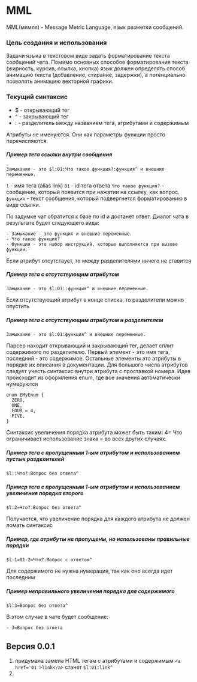 # MML

MML(мямля) - Message Metric Language, язык разметки сообщений.

### Цель создания и использования

Задачи языка в текстовом виде задать форматирование текста сообщений чата. Помимо основных способов форматирования текста
(жирность, курсив, ссылка, кнопка) язык должен определять способ анимацию текста (добавление, стирание, задержки), а потенциально
позволять анимацию векторной графики.

### Текущий синтаксис

* $ - открывающий тег
* ^ - закрывающий тег
* : - разделитель между названием тега, атрибутами и содержимым

Атрибуты не именуются. Они как параметры функции просто перечисляются.


##### Пример тега ссылки внутри сообщения
```
Замыкание - это $l:01:Что такое функция?:функция^ и внешние переменные.
```
`l` - имя тега (alias link)
`01` - id тега ответа
`Что такое функция?` - сообщение, который появится при нажатии на ссылку, как вопрос.
`функция` - текст сообщения, который подвергнется форматированию в виде ссылки.

По задумке чат обратится к базе по id и достанет ответ. Диалог чата в результате будет следующего вида:

```
- Замыкание - это функция и внешние переменные.
- Что такое функция?
- Функция - это набор инструкций, которые выполняются при вызове функции.`
```
Если атрибут отсутствует, то между разделителями ничего не ставится
##### Пример тега с отсутствующим атрибутом
```
Замыкание - это $l:01::функция^ и внешние переменные.
```
Если отсутствующий атрибут в конце списка, то разделители можно опустить
##### Пример тега с отсутствующим атрибутом и разделителем
```
Замыкание - это $l:01:функция^ и внешние переменные.
```
Парсер находит открывающий и закрывающий тег, делает сплит содержимого по разделителю.
Первый элемент - это имя тега, последний - это содержимое. Остальные элементы это атрибуты в порядке
их описания в документации.
Для большого числа атрибутов следует учесть синтаксис внутри атрибута с проставкой номера.
Идея происходит из оформления enum, где все значения автоматически нумеруются

```
enum EMyEnum {
  ZERO,
  ONE,
  FOUR = 4,
  FIVE,
}
```

Синтаксис увеличения порядка атрибута может быть таким:
4=
Что ограничивает использование знака = во всех других случаях.
##### Пример тега с пропущенным 1-ым атрибутом и использованием пустых разделителей
```
$l::Что?:Вопрос без ответа^
```
##### Пример тега с пропущенным 1-ым атрибутом и использованием увеличения порядка второго
```
$l:2=Что?:Вопрос без ответа^
```

Получается, что увеличение порядка для каждого атрибута не должен ломать синтаксис

##### Пример, где атрибуты не пропущены, но использованы правильные порядки
```
$l:1=01:2=Что?:Вопрос с ответом^
```
Для содержимого не нужна нумерация, так как оно всегда идет последним

##### Пример неправильного увеличения порядка для содержимого
```
$l:3=Вопрос без ответа^
```
В этом случае в чате будет сообщение:
```
- 3=Вопрос без ответа
```

## Версия 0.0.1

1. придумана замена HTML тегам с атрибутами и содержимым 
    `<a href='01'>link</a>`
станет
`$l:01:link^`
2. 
